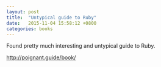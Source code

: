 ```yaml
---
layout: post
title:  "Untypical guide to Ruby"
date:   2015-11-04 15:58:12 +0800
categories: books
---
```


Found pretty much interesting and untypical guide to Ruby. 

http://poignant.guide/book/